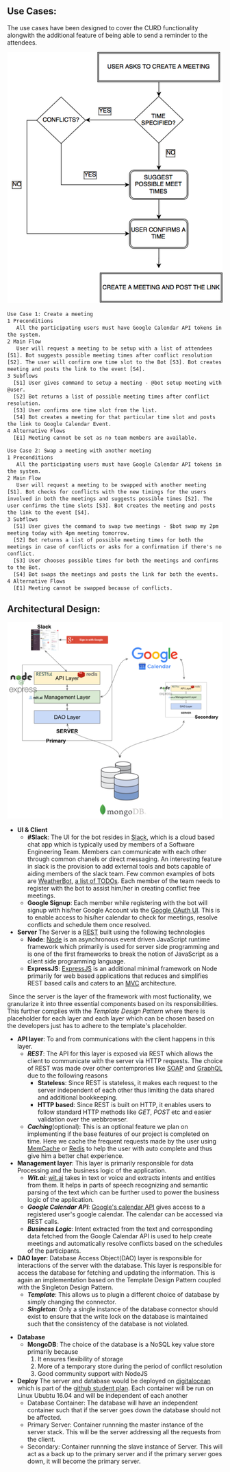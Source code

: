 ## Use Cases:
The use cases have been designed to cover the CURD functionality alongwith the additional feature of being able to send a reminder to the attendees.

![Flow Chart](img/use_case.png)
```
Use Case 1: Create a meeting
1 Preconditions
   All the participating users must have Google Calendar API tokens in the system.
2 Main Flow
   User will request a meeting to be setup with a list of attendees [S1]. Bot suggests possible meeting times after conflict resolution [S2]. The user will confirm one time slot to the Bot [S3]. Bot creates meeting and posts the link to the event [S4].
3 Subflows
  [S1] User gives command to setup a meeting - @bot setup meeting with @user.
  [S2] Bot returns a list of possible meeting times after conflict resolution.
  [S3] User confirms one time slot from the list.
  [S4] Bot creates a meeting for that particular time slot and posts the link to Google Calendar Event.
4 Alternative Flows
  [E1] Meeting cannot be set as no team members are available.
```

```
Use Case 2: Swap a meeting with another meeting
1 Preconditions
   All the participating users must have Google Calendar API tokens in the system.
2 Main Flow
   User will request a meeting to be swapped with another meeting [S1]. Bot checks for conflicts with the new timings for the users involved in both the meetings and suggests possible times [S2]. The user confirms the time slots [S3]. Bot creates the meeting and posts the link to the event [S4].
3 Subflows
  [S1] User gives the command to swap two meetings - $bot swap my 2pm meeting today with 4pm meeting tomorrow.
  [S2] Bot returns a list of possible meeting times for both the meetings in case of conflicts or asks for a confirmation if there's no conflict.
  [S3] User chooses possible times for both the meetings and confirms to the Bot.
  [S4] Bot swaps the meetings and posts the link for both the events.
4 Alternative Flows
  [E1] Meeting cannot be swapped because of conflicts.
```




## Architectural Design:

![Architecture](img/Architecture.png)

* **UI & Client**
  - **#Slack**: The UI for the bot resides in [Slack](https://slack.com/features), which is a cloud based chat app which is typically used by members of a Software Engineering Team. Members can communicate with each other through common chanels or direct messaging. An interesting feature in slack is the provision to add external tools and bots capable of aiding members of the slack team. Few common examples of bots are [WeatherBot](https://slack.com/features), [a list of TODOs](https://ai-se.slack.com/apps/A0HBTUUPK-to-do). Each member of the team needs to register with the bot to assist him/her in creating conflict free meetings.
  - **Google Signup**: Each member while registering with the bot will signup with his/her Google Account via the [Google OAuth UI](https://developers.google.com/google-apps/calendar/auth). This is to enable access to his/her calendar to check for meetings, resolve conflicts and schedule them once resolved.
* **Server**
  The Server is a [REST](https://en.wikipedia.org/wiki/Representational_state_transfer) built using the following technologies
  - **Node**: [Node](https://nodejs.org/) is an asynchronous event driven JavaScript runtime framework which primarily is used for server side programming and is one of the first frameworks to break the notion of JavaScript as a client side programming language.
  - **ExpressJS**: [ExpressJS](https://expressjs.com/) is an additional minimal framework on Node primarily for web based applications that reduces and simplifies REST based calls and caters to an [MVC](https://en.wikipedia.org/wiki/Model%E2%80%93view%E2%80%93controller) architecture.
  
  Since the server is the layer of the framework with most fuctionality, we granularize it into three essential components based on its responsibilities. This further complies with the *Template Design Pattern* where there is placeholder for each layer and each layer which can be chosen based on the developers just has to adhere to the template's placeholder.
  - **API layer**: To and from communications with the client happens in this layer.
    - ***REST***: The API for this layer is exposed via REST which allows the client to communicate with the server via HTTP requests. The choice of REST was made over other contemprories like [SOAP](https://en.wikipedia.org/wiki/SOAP) and [GraphQL](http://graphql.org/) due to the following reasons
      * **Stateless**: Since REST is stateless, it makes each request to the server independent of each other thus limiting the data shared and additional bookkeeping.
      * **HTTP based**: Since REST is built on HTTP, it enables users to follow standard HTTP methods like *GET*, *POST* etc and easier validation over the webbrowser.
    - ***Caching***(optional): This is an optional feature we plan on implementing if the base features of our project is completed on time. Here we cache the frequent requests made by the user using [MemCache](https://www.npmjs.com/package/node-cache) or [Redis](https://redis.io/) to help the user with auto complete and thus give him a better chat experience.
  - **Management layer**: This layer is primarily responsible for data Processing and the business logic of the application.
    - ***Wit.ai***: [wit.ai](https://wit.ai/) takes in text or voice and extracts intents and entities from them. It helps in parts of speech recognizing and semantic parsing of the text which can be further used to power the business logic of the application.
    - ***Google Calendar API***: [Google's calendar API](https://developers.google.com/google-apps/calendar/) gives access to a registered user's google calendar. The calendar can be accessed via REST calls.
    - ***Business Logic***: Intent extracted from the text and corresponding data fetched from the Google Calendar API is used to help create meetings and automatically resolve conflicts based on the schedules of the participants. 
  - **DAO layer**: Database Access Object(DAO) layer is responsible for interactions of the server with the database. This layer is responsible for access the database for fetching and updating the information. This is again an implementation based on the Template Design Pattern coupled with the Singleton Design Pattern.
    - ***Template***: This allows us to plugin a different choice of database by simply changing the connector.
    - ***Singleton***: Only a single instance of the database connector should exist to ensure that the write lock on the database is maintained such that the consistency of the database is not violated.
* **Database**
  - **MongoDB**: The choice of the database is a NoSQL key value store primarily because 
      1. It ensures flexibility of storage 
      2. More of a temporary store during the period of conflict resolution 
      3. Good community support with NodeJS
* **Deploy**
  The server and database would be deployed on [digitalocean](https://www.digitalocean.com/) which is part of the [github student plan](https://education.github.com/pack). Each container will be run on Linux Ububtu 16.04 and will be independent of each another
  - Database Container: The database will have an independent container such that if the server goes down the database should not be affected.
  - Primary Server: Container runnning the master instance of the server stack. This will be the server addressing all the requests from the client.
  - Secondary: Container runnning the slave instance of Server. This will act as a back up to the primary server and if the primary server goes down, it will become the primary server.
  
  
